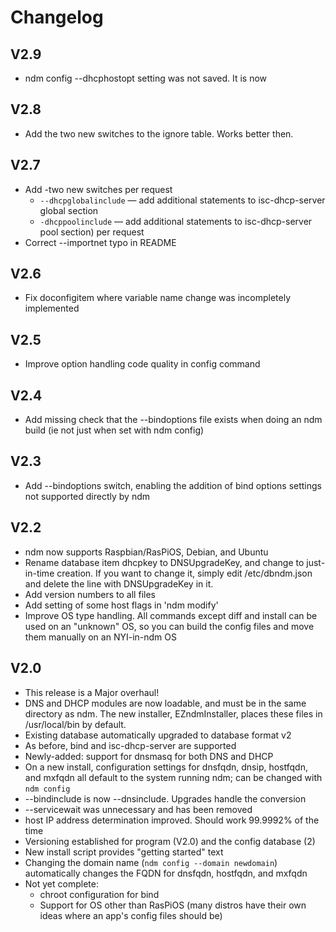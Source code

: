 # Changelog

	
## V2.9

* ndm config --dhcphostopt setting was not saved. It is now

## V2.8

* Add the two new switches to the ignore table. Works better then.

## V2.7

* Add -two new switches per request
    * `--dhcpglobalinclude` &mdash; add additional statements to isc-dhcp-server global section
    * `-dhcppoolinclude` &mdash; add additional statements to isc-dhcp-server pool section) per request
* Correct --importnet typo in README

## V2.6

* Fix doconfigitem where variable name change was incompletely implemented

## V2.5

* Improve option handling code quality in config command

## V2.4

* Add missing check that the --bindoptions file exists when doing an ndm build (ie not just when set with ndm config)

## V2.3

* Add --bindoptions switch, enabling the addition of bind options settings not supported directly by ndm

## V2.2

* ndm now supports Raspbian/RasPiOS, Debian, and Ubuntu
* Rename database item dhcpkey to DNSUpgradeKey, and change to just-in-time creation. If you want to change it, simply edit /etc/dbndm.json and delete the line with DNSUpgradeKey in it.
* Add version numbers to all files
* Add setting of some host flags in 'ndm modify'
* Improve OS type handling. All commands except diff and install can be used on an "unknown" OS, so you can build the config files and move them manually on an NYI-in-ndm OS

## V2.0

* This release is a Major overhaul!
* DNS and DHCP modules are now loadable, and must be in the same directory as ndm. The new installer, EZndmInstaller, places these files in /usr/local/bin by default.
* Existing database automatically upgraded to database format v2
* As before, bind and isc-dhcp-server are supported
* Newly-added: support for dnsmasq for both DNS and DHCP
* On a new install, configuration settings for dnsfqdn, dnsip, hostfqdn, and mxfqdn all default to the system running ndm; can be changed with `ndm config`
* --bindinclude is now --dnsinclude. Upgrades handle the conversion
* --servicewait was unnecessary and has been removed
* host IP address determination improved. Should work 99.9992% of the time
* Versioning established for program (V2.0) and the config database (2)
* New install script provides "getting started" text
* Changing the domain name (`ndm config --domain newdomain`) automatically changes the FQDN for dnsfqdn, hostfqdn, and mxfqdn
* Not yet complete:
    * chroot configuration for bind
    * Support for OS other than RasPiOS (many distros have their own ideas where an app's config files should be)

